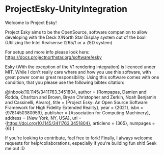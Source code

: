 # ProjectEsky-UnityIntegration

Welcome to Project Esky! 

Project Esky aims to be the OpenSource, software companion to allow developing with the Deck X/North Star Display system out of the box! 
(Utilizing the Intel Realsense t265/1 or a ZED system)

For setup and more info please look here:
https://docs.projectnorthstar.org/software/esky 


Esky (With the exception of the V1 rendering integration) 
is licenced under MIT. While I don't really care where and how you use this software, with great power comes great responsibility. 
Using this software comes with one condition, that you please use the following bibtex citation:

@inbook{10.1145/3411763.3451804,
author = {Rompapas, Damien and Rodda, Charlton and Brown, Bryan Christopher and Zerkin, Noah Benjamin and Cassinelli, Alvaro},
title = {Project Esky: An Open Source Software Framework for High Fidelity Extended Reality},
year = {2021},
isbn = {9781450380959},
publisher = {Association for Computing Machinery},
address = {New York, NY, USA},
url = {https://doi.org/10.1145/3411763.3451804},
articleno = {365},
numpages = {6}
}



If you're looking to contribute, feel free to fork! Finally, I always welcome requests for help/collaborations, especially if you're building fun shit! Seek me out :D 
